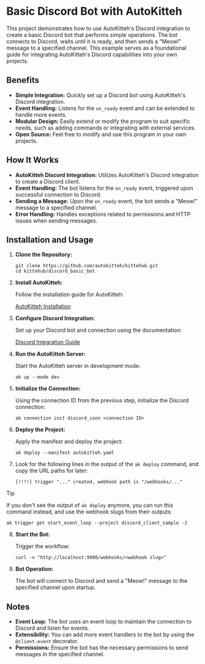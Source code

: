 
# Basic Discord Bot with AutoKitteh

This project demonstrates how to use AutoKitteh's Discord integration to create a basic Discord bot that performs simple operations. The bot connects to Discord, waits until it is ready, and then sends a "Meow!" message to a specified channel. This example serves as a foundational guide for integrating AutoKitteh's Discord capabilities into your own projects.

## Benefits

- **Simple Integration:** Quickly set up a Discord bot using AutoKitteh's Discord integration.
- **Event Handling:** Listens for the `on_ready` event and can be extended to handle more events.
- **Modular Design:** Easily extend or modify the program to suit specific needs, such as adding commands or integrating with external services.
- **Open Source:** Feel free to modify and use this program in your own projects.

## How It Works

- **AutoKitteh Discord Integration:** Utilizes AutoKitteh's Discord integration to create a Discord client.
- **Event Handling:** The bot listens for the `on_ready` event, triggered upon successful connection to Discord.
- **Sending a Message:** Upon the `on_ready` event, the bot sends a "Meow!" message to a specified channel.
- **Error Handling:** Handles exceptions related to permissions and HTTP issues when sending messages.

## Installation and Usage 

1. **Clone the Repository:**

   ```shell
   git clone https://github.com/autokitteh/kittehub.git
   cd kittehub/discord_basic_bot
   ```

2. **Install AutoKitteh:**

   Follow the installation guide for AutoKitteh:

   [AutoKitteh Installation](https://docs.autokitteh.com/get_started/install)

3. **Configure Discord Integration:**

   Set up your Discord bot and connection using the documentation:

   [Discord Integration Guide](https://docs.autokitteh.com/integrations/discord/connection)


4. **Run the AutoKitteh Server:**

   Start the AutoKitteh server in development mode:

   ```shell
   ak up --mode dev
   ```

5. **Initialize the Connection:**

   Using the connection ID from the previous step, initialize the Discord connection:

   ```shell
   ak connection init discord_conn <connection ID>
   ```

6. **Deploy the Project:**

   Apply the manifest and deploy the project:

   ```shell
   ak deploy --manifest autokitteh.yaml
   ```


7. Look for the following lines in the output of the `ak deploy` command, and
   copy the URL paths for later:

   ```
   [!!!!] trigger "..." created, webhook path is "/webhooks/..."
   ```

> [!TIP]
> If you don't see the output of `ak deploy` anymore, you can run this
> command instead, and use the webhook slugs from their outputs:
>
> ```shell
> ak trigger get start_event_loop --project discord_client_sample -J
> ```

8. **Start the Bot:**

   Trigger the workflow:

   ```shell
   curl -v "http://localhost:9980/webhooks/<webhook slug>"
   ```

9. **Bot Operation:**

   The bot will connect to Discord and send a "Meow!" message to the specified channel upon startup.

## Notes

- **Event Loop:** The bot uses an event loop to maintain the connection to Discord and listen for events.
- **Extensibility:** You can add more event handlers to the bot by using the `@client.event` decorator. 
- **Permissions:** Ensure the bot has the necessary permissions to send messages in the specified channel.
